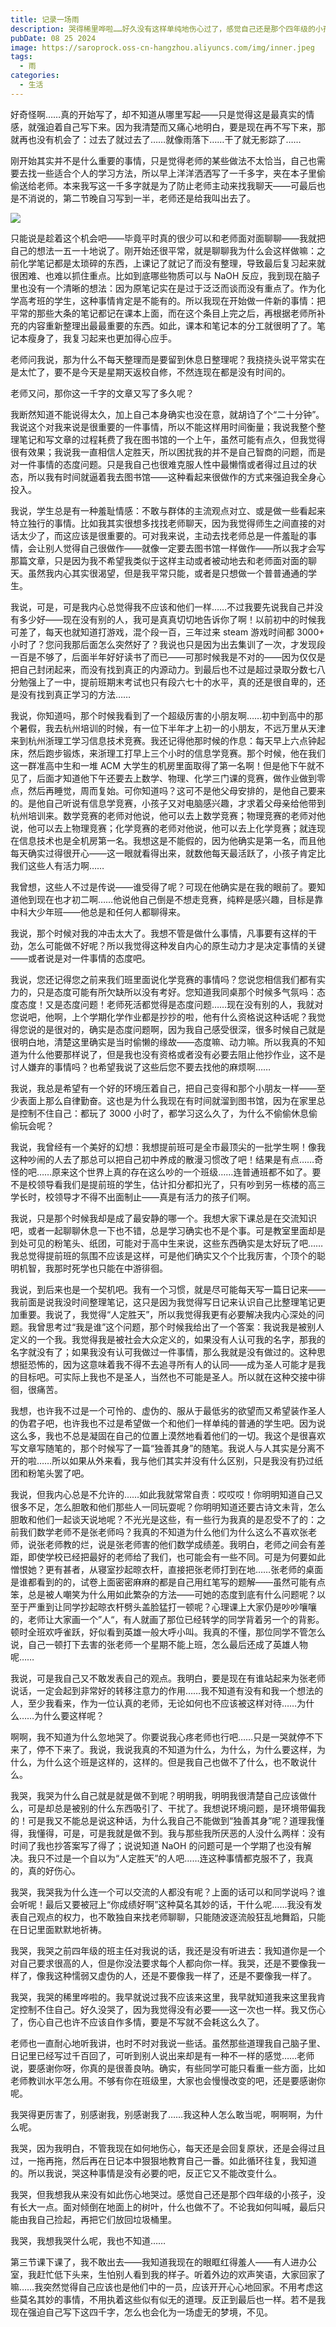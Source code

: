 ```yaml
---
title: 记录一场雨
description: 哭得稀里哗啦……好久没有这样单纯地伤心过了，感觉自己还是那个四年级的小孩子罢了
pubDate: 08 25 2024
image: https://saroprock.oss-cn-hangzhou.aliyuncs.com/img/inner.jpeg
tags:
  - 雨
categories:
  - 生活
---
```

好奇怪啊……真的开始写了，却不知道从哪里写起——只是觉得这是最真实的情感，就强迫着自己写下来。因为我清楚而又痛心地明白，要是现在再不写下来，那就再也没有机会了：过去了就过去了……就像雨落下……干了就无影踪了……

刚开始其实并不是什么重要的事情，只是觉得老师的某些做法不太恰当，自己也需要去找一些适合个人的学习方法，所以早上洋洋洒洒写了一千多字，夹在本子里偷偷送给老师。本来我写这一千多字就是为了防止老师主动来找我聊天——可最后也是不消说的，第二节晚自习写到一半，老师还是给我叫出去了。

![](https://saroprock.oss-cn-hangzhou.aliyuncs.com/img/3faf1153d8349372e66e71dd4f3811f3.png)

只能说是趁着这个机会吧——毕竟平时真的很少可以和老师面对面聊聊——我就把自己的想法一五一十地说了。刚开始还很平常，就是聊聊我为什么会这样做嘛：之前化学笔记都是太琐碎的东西，上课记了就记了而没有整理，导致最后复习起来就很困难、也难以抓住重点。比如到底哪些物质可以与 NaOH 反应，我到现在脑子里也没有一个清晰的想法：因为原笔记实在是过于泛泛而谈而没有重点了。作为化学高考班的学生，这种事情肯定是不能有的。所以我现在开始做一件新的事情：把平常的那些大条的笔记都记在课本上面，而在这个条目上完之后，再根据老师所补充的内容重新整理出最最重要的东西。如此，课本和笔记本的分工就很明了了。笔记本瘦身了，我复习起来也更加得心应手。

老师问我说，那为什么不每天整理而是要留到休息日整理呢？我挠挠头说平常实在是太忙了，要不是今天是星期天返校自修，不然连现在都是没有时间的。

老师又问，那你这一千字的文章又写了多久呢？

我断然知道不能说得太久，加上自己本身确实也没在意，就胡诌了个“二十分钟”。我说这个对我来说是很重要的一件事情，所以不能这样用时间衡量；我说我整个整理笔记和写文章的过程耗费了我在图书馆的一个上午，虽然可能有点久，但我觉得很有效果；我说我一直相信人定胜天，所以困扰我的并不是自己智商的问题，而是对一件事情的态度问题。只是我自己也很难克服人性中最懒惰或者得过且过的状态，所以我有时间就逼着我去图书馆——这种看起来很做作的方式来强迫我全身心投入。

我说，学生总是有一种羞耻情感：不敢与群体的主流观点对立、或是做一些看起来特立独行的事情。比如我其实很想多找找老师聊天，因为我觉得师生之间直接的对话太少了，而这应该是很重要的。可对我来说，主动去找老师总是一件羞耻的事情，会让别人觉得自己很做作——就像一定要去图书馆一样做作——所以我才会写那篇文章，只是因为我不希望我类似于这样主动或者被动地去和老师面对面的聊天。虽然我内心其实很渴望，但是我平常只能，或者是只想做一个普普通通的学生。

我说，可是，可是我内心总觉得我不应该和他们一样……不过我要先说我自己并没有多少好——现在没有别的人，我可是真真切切地告诉你了啊！以前初中的时候我可差了，每天也就知道打游戏，混个段一百，三年过来 steam 游戏时间都 3000+ 小时了？您问我那后面怎么突然好了？我说也只是因为出去集训了一次，才发现段一百是不够了，后面半年好好读书了而已——可那时候我是不对的——因为仅仅是把自己封闭起来，而没有找到真正的内源动力。到最后也不过是超过录取分数七八分勉强上了一中，提前班期末考试也只有段六七十的水平，真的还是很自卑的，还是没有找到真正学习的方法……

我说，你知道吗，那个时候我看到了一个超级厉害的小朋友啊……初中到高中的那个暑假，我去杭州培训的时候，有一位下半年才上初一的小朋友，不远万里从天津来到杭州浙理工学习信息技术竞赛。我还记得他那时候的作息：每天早上六点钟起床，然后跑步锻炼，来浙理工打早上三个小时的信息学竞赛。那个时候，他在我们这一群准高中生和一堆 ACM 大学生的机房里面取得了第一名啊！但是他下午就不见了，后面才知道他下午还要去上数学、物理、化学三门课的竞赛，做作业做到零点，然后再睡觉，周而复始。可你知道吗？这可不是他父母安排的，是他自己要来的。是他自己听说有信息学竞赛，小孩子又对电脑感兴趣，才求着父母亲给他带到杭州培训来。数学竞赛的老师对他说，他可以去上数学竞赛；物理竞赛的老师对他说，他可以去上物理竞赛；化学竞赛的老师对他说，他可以去上化学竞赛；就连现在信息技术也是全机房第一名。我想这是不能假的，因为他确实是第一名，而且他每天确实过得很开心——这一眼就看得出来，就数他每天最活跃了，小孩子肯定比我们这些人有活力啊……

我曾想，这些人不过是传说——谁受得了呢？可现在他确实是在我的眼前了。要知道他到现在也才初二啊……他说他自己倒是不想走竞赛，纯粹是感兴趣，目标是靠中科大少年班——他总是和任何人都聊得来。

我说，那个时候对我的冲击太大了。我想不管是做什么事情，凡事要有这样的干劲，怎么可能做不好呢？所以我觉得这种发自内心的原生动力才是决定事情的关键——或者说是对一件事情的态度吧。

我说，您还记得您之前来我们班里面说化学竞赛的事情吗？您说您相信我们都有实力的，只是态度可能有所欠缺所以没有考好。您知道我同桌那个时候多气氛吗：态度态度！又是态度问题！老师死活都觉得是态度问题……现在没有别的人，我就对您说吧，他啊，上个学期化学作业都是抄抄的啦，他有什么资格说这种话呢？我觉得您说的是很对的，确实是态度问题啊，因为我自己感受很深，很多时候自己就是很明白地，清楚这里确实是当时偷懒的缘故——态度嘛、动力嘛。所以我真的不知道为什么他要那样说了，但是我也没有资格或者没有必要去阻止他抄作业，这不是讨人嫌弃的事情吗？也希望我说了这些后您不要去找他的麻烦啊……

我说，我总是希望有一个好的环境压着自己，把自己变得和那个小朋友一样——至少表面上那么自律勤奋。这也是为什么我现在有时间就溜到图书馆，因为在家里总是控制不住自己：都玩了 3000 小时了，都学习这么久了，为什么不偷偷休息偷偷玩会呢？

我说，我曾经有一个美好的幻想：我想提前班可是全市最顶尖的一批学生啊！像我这种吵闹的人去了那总可以把自己初中养成的散漫习惯改了吧！结果是有点……奇怪的吧……原来这个世界上真的存在这么吵的一个班级……连普通班都不如了。要不是校领导看我们是提前班的学生，估计扣分都扣光了，只有吵到另一栋楼的高三学长时，校领导才不得不出面制止——真是有活力的孩子们啊。

我说，只是那个时候我却是成了最安静的哪一个。我想大家下课总是在交流知识吧，或者一起聊聊休息一下也不错，总是学习确实也不是个事。可是教室里面却是到处可见的粉笔头、纸团，可能对于高中生来说，这些东西确实是太好玩了吧……我总觉得提前班的氛围不应该是这样，可是他们确实又个个比我厉害，个顶个的聪明机智，我那时死学也只能在中游徘徊。

我说，到后来也是一个契机吧。我有一个习惯，就是尽可能每天写一篇日记来——我前面是说我没时间整理笔记，这只是因为我觉得写日记来认识自己比整理笔记更加重要。我说了，我觉得“人定胜天”，所以我觉得我更有必要解决我内心深处的问题。我曾思考过“我是谁”这个问题，那个时候我给出了一个答案：我说我是被别人定义的一个我。我觉得我是被社会大众定义的，如果没有人认可我的名字，那我的名字就没有了；如果我没有认可我做过一件事情，那么我就是没有做过的。这种思想挺恐怖的，因为这意味着我不得不去追寻所有人的认同——成为圣人可能才是我的目标吧。可实际上我也不是圣人，当然也不可能是圣人。所以就在这种交接中徘徊，很痛苦。

我想，也许我不过是一个可怜的、虚伪的、服从于最低劣的欲望而又希望装作圣人的伪君子吧，也许我也不过是希望做一个和他们一样单纯的普通的学生吧。因为说这么多，我也不总是凝固在自己的位置上漠然地看着他们的一切。我这个是很喜欢写文章写随笔的，那个时候写了一篇“独善其身”的随笔。我说人与人其实是分离不开的啦……所以如果从外来看，我与他们其实并没有什么区别，只是我没有扔过纸团和粉笔头罢了吧。

我说，但我内心总是不允许的……如此我就常常自责：哎哎哎！你明明知道自己又很多不足，怎么胆敢和他们那些人一同玩耍呢？你明明知道还要古诗文未背，怎么胆敢和他们一起谈天说地呢？不光光是这些，有一些行为我真的是忍受不了的：之前我们数学老师不是张老师吗？我真的不知道为什么他们为什么这么不喜欢张老师，说张老师教的烂，说是张老师害的他们数学成绩差。我明白，老师之间会有差距，即使学校已经把最好的老师给了我们，也可能会有一些不同。可是为何要如此憎恨她？更有甚者，从寝室抄起晾衣杆，直接把张老师打到在地……张老师的桌面是谁都看到的的，试卷上面密密麻麻的都是自己用红笔写的题解——虽然可能有点笨，总是被人嘲笑为什么用如此繁杂的方法——可她的态度到底有什么问题呢？以至于严重到让同学抄起晾衣杆劈头盖脸猛打一顿呢？心理课上大家仍是吵吵嚷嚷的，老师让大家画一个”人“，有人就画了那位已经转学的同学背着另一个的背影。顿时全班欢呼雀跃，好似看到英雄一般大呼小叫。我真的不懂，那位同学不管怎么说，自己一顿打下去害的张老师一个星期不能上班，怎么最后还成了英雄人物呢……

我说，可是我自己又不敢发表自己的观点。我明白，要是现在有谁站起来为张老师说话，一定会起到非常好的转移注意力的作用……我不知道有没有和我一个想法的人，至少我看来，作为一位认真的老师，无论如何也不应该被这样对待……为什么……为什么要这样呢？

啊啊，我不知道为什么忽地哭了。你要说我心疼老师也行吧……只是一哭就停不下来了，停不下来了。我说，我说我真的不知道为什么，为什么，为什么要这样，为什么，为什么这个班是这样的，这样的。但是我自己也做不了什么，也不敢说什么。

我哭，我哭为什么自己就是就是做不到呢？明明我，明明我很清楚自己应该做什么，可是却总是被别的什么东西吸引了、干扰了。我想说环境问题，是环境带偏我的！可是我又不能总是说这种话，为什么我自己不能做到“独善其身”呢？道理我懂得，我懂得，可是，可是我就是做不到。我与那些我所厌恶的人没什么两样：没有时间了我也抄答案写了得了；说说知道 NaOH 的问题可是一个学期了也没有解决。我只不过是一个自以为“人定胜天”的人吧……连这种事情都克服不了，我真的，真的好伤心。

我哭，我哭我为什么连一个可以交流的人都没有呢？上面的话可以和同学说吗？谁会听呢！最后又要被冠上“你成绩好啊”这种莫名其妙的话，干什么呢……我没有发表自己观点的权力，也不敢独自来找老师聊聊，只能随波逐流般狂乱地舞蹈，只能在日记里面默默地祈祷。

我哭，我哭之前四年级的班主任对我说的话，我还是没有听进去：我知道你是一个对自己要求很高的人，但是你没法要求每个人都向你一样。我哭，还是不要像我一样了，像我这种懦弱又虚伪的人，还是不要像我一样了，还是不要像我一样了。

我哭，我哭的稀里哗啦的。我早就说过我不应该来这里，我早就知道我来这里我肯定控制不住自己。好久没哭了，因为我觉得没有必要——这一次也一样。我又伤心了，伤心自己也许不应该自作多情，要是不写就不会耗这么久了。

老师也一直耐心地听我讲，也时不时对我说一些话。虽然那些道理我自己脑子里、日记里已经写过千百回了，可听到别人说出来却是有一种不一样的感觉……老师说，要感谢你呀，你真的是很善良呐。确实，有些同学可能只看重一些方面，比如老师教训水平怎么用。不够有你在班级里，大家也会慢慢改变的吧，还是要感谢你呢。

我哭得更厉害了，别感谢我，别感谢我了……我这种人怎么敢当呢，啊啊啊，为什么呢。

我哭，因为我明白，不管我现在如何地伤心，每天还是会回复原状，还是会得过且过，一拖再拖，然后再在日记本中狠狠地教育自己一番。如此循环往复，我知道的。所以我说，哭这种事情是没有必要的吧，反正它又不能改变什么。

我哭，但我想我从来没有如此伤心地哭过。感觉自己还是那个四年级的小孩子，没有长大一点。面对倾倒在地面上的树叶，什么也做不了。不论我如何叫喊，最后只能由我自己捡起，再把它们放回垃圾桶里。

我哭，我想我哭什么呢，我也不知道……

第三节课下课了，我不敢出去——我知道我现在的眼眶红得羞人——有人进办公室，我赶忙低下头来，生怕别人看到我的样子。听着外边的欢声笑语，大家回家了嘛……我突然觉得自己应该也是他们中的一员，应该开开心心地回家。不用考虑这些莫名其妙的事情，不用执着这些似有似无的道理。反正到最后也一样。若不是我现在强迫自己写下这四千字，怎么也会化为一场虚无的梦境，不见。
